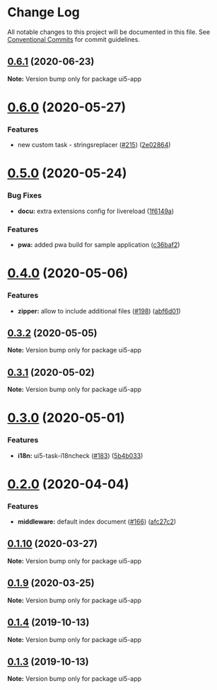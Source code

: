# Change Log

All notable changes to this project will be documented in this file.
See [Conventional Commits](https://conventionalcommits.org) for commit guidelines.

## [0.6.1](https://github.com/petermuessig/ui5-ecosystem-showcase/compare/ui5-app@0.6.0...ui5-app@0.6.1) (2020-06-23)

**Note:** Version bump only for package ui5-app





# [0.6.0](https://github.com/petermuessig/ui5-ecosystem-showcase/compare/ui5-app@0.5.0...ui5-app@0.6.0) (2020-05-27)


### Features

* new custom task - stringsreplacer ([#215](https://github.com/petermuessig/ui5-ecosystem-showcase/issues/215)) ([2e02864](https://github.com/petermuessig/ui5-ecosystem-showcase/commit/2e02864ce89da0f200c3a7da440706370771a8a7))





# [0.5.0](https://github.com/petermuessig/ui5-ecosystem-showcase/compare/ui5-app@0.4.0...ui5-app@0.5.0) (2020-05-24)


### Bug Fixes

* **docu:** extra extensions config for livereload ([1f6149a](https://github.com/petermuessig/ui5-ecosystem-showcase/commit/1f6149a97354a3360c608ab2027086f174cd908e))


### Features

* **pwa:** added pwa build for sample application ([c36baf2](https://github.com/petermuessig/ui5-ecosystem-showcase/commit/c36baf24ed93e4e3634374c7ddcd426b8818876f))





# [0.4.0](https://github.com/petermuessig/ui5-ecosystem-showcase/compare/ui5-app@0.3.2...ui5-app@0.4.0) (2020-05-06)


### Features

* **zipper:** allow to include additional files ([#198](https://github.com/petermuessig/ui5-ecosystem-showcase/issues/198)) ([abf6d01](https://github.com/petermuessig/ui5-ecosystem-showcase/commit/abf6d016d955a49763c59ac508b6267a760052e9))





## [0.3.2](https://github.com/petermuessig/ui5-ecosystem-showcase/compare/ui5-app@0.3.1...ui5-app@0.3.2) (2020-05-05)

**Note:** Version bump only for package ui5-app





## [0.3.1](https://github.com/petermuessig/ui5-ecosystem-showcase/compare/ui5-app@0.3.0...ui5-app@0.3.1) (2020-05-02)

**Note:** Version bump only for package ui5-app





# [0.3.0](https://github.com/petermuessig/ui5-ecosystem-showcase/compare/ui5-app@0.2.0...ui5-app@0.3.0) (2020-05-01)


### Features

* **i18n:** ui5-task-i18ncheck ([#183](https://github.com/petermuessig/ui5-ecosystem-showcase/issues/183)) ([5b4b033](https://github.com/petermuessig/ui5-ecosystem-showcase/commit/5b4b033f8b7bdd57f9d1a93045740b55747b1611))





# [0.2.0](https://github.com/petermuessig/ui5-ecosystem-showcase/compare/ui5-app@0.1.10...ui5-app@0.2.0) (2020-04-04)


### Features

* **middleware:** default index document ([#166](https://github.com/petermuessig/ui5-ecosystem-showcase/issues/166)) ([afc27c2](https://github.com/petermuessig/ui5-ecosystem-showcase/commit/afc27c2d8793440b517bbd90803d75ebf10d33ce))





## [0.1.10](https://github.com/petermuessig/ui5-ecosystem-showcase/compare/ui5-app@0.1.9...ui5-app@0.1.10) (2020-03-27)

**Note:** Version bump only for package ui5-app





## [0.1.9](https://github.com/petermuessig/ui5-ecosystem-showcase/compare/ui5-app@0.1.8...ui5-app@0.1.9) (2020-03-25)

**Note:** Version bump only for package ui5-app





## [0.1.4](https://github.com/petermuessig/ui5-ecosystem-showcase/compare/ui5-app@0.1.3...ui5-app@0.1.4) (2019-10-13)

**Note:** Version bump only for package ui5-app





## [0.1.3](https://github.com/petermuessig/ui5-ecosystem-showcase/compare/ui5-app@0.1.2...ui5-app@0.1.3) (2019-10-13)

**Note:** Version bump only for package ui5-app
